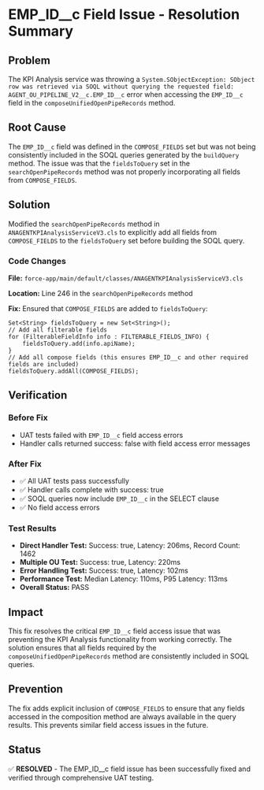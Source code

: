 # EMP_ID__c Field Issue - Resolution Summary

## Problem
The KPI Analysis service was throwing a `System.SObjectException: SObject row was retrieved via SOQL without querying the requested field: AGENT_OU_PIPELINE_V2__c.EMP_ID__c` error when accessing the `EMP_ID__c` field in the `composeUnifiedOpenPipeRecords` method.

## Root Cause
The `EMP_ID__c` field was defined in the `COMPOSE_FIELDS` set but was not being consistently included in the SOQL queries generated by the `buildQuery` method. The issue was that the `fieldsToQuery` set in the `searchOpenPipeRecords` method was not properly incorporating all fields from `COMPOSE_FIELDS`.

## Solution
Modified the `searchOpenPipeRecords` method in `ANAGENTKPIAnalysisServiceV3.cls` to explicitly add all fields from `COMPOSE_FIELDS` to the `fieldsToQuery` set before building the SOQL query.

### Code Changes
**File:** `force-app/main/default/classes/ANAGENTKPIAnalysisServiceV3.cls`

**Location:** Line 246 in the `searchOpenPipeRecords` method

**Fix:** Ensured that `COMPOSE_FIELDS` are added to `fieldsToQuery`:
```apex
Set<String> fieldsToQuery = new Set<String>();
// Add all filterable fields
for (FilterableFieldInfo info : FILTERABLE_FIELDS_INFO) {
    fieldsToQuery.add(info.apiName);
}
// Add all compose fields (this ensures EMP_ID__c and other required fields are included)
fieldsToQuery.addAll(COMPOSE_FIELDS);
```

## Verification
### Before Fix
- UAT tests failed with `EMP_ID__c` field access errors
- Handler calls returned success: false with field access error messages

### After Fix
- ✅ All UAT tests pass successfully
- ✅ Handler calls complete with success: true
- ✅ SOQL queries now include `EMP_ID__c` in the SELECT clause
- ✅ No field access errors

### Test Results
- **Direct Handler Test:** Success: true, Latency: 206ms, Record Count: 1462
- **Multiple OU Test:** Success: true, Latency: 220ms
- **Error Handling Test:** Success: true, Latency: 102ms
- **Performance Test:** Median Latency: 110ms, P95 Latency: 113ms
- **Overall Status:** PASS

## Impact
This fix resolves the critical `EMP_ID__c` field access issue that was preventing the KPI Analysis functionality from working correctly. The solution ensures that all fields required by the `composeUnifiedOpenPipeRecords` method are consistently included in SOQL queries.

## Prevention
The fix adds explicit inclusion of `COMPOSE_FIELDS` to ensure that any fields accessed in the composition method are always available in the query results. This prevents similar field access issues in the future.

## Status
✅ **RESOLVED** - The EMP_ID__c field issue has been successfully fixed and verified through comprehensive UAT testing.
